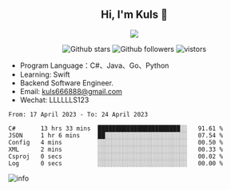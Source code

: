 <h2 align="center"> Hi, I'm Kuls 👋 </h2>
<p align="center">
    <p align="center">
        <img src=" https://avatars.githubusercontent.com/u/42165104?s=460&u=5c7fbf0bce7d4b38a15a44676e6f64b529e47598&v=4"/>
    </p>
    <p align="center">
      <img src="https://img.shields.io/github/stars/hellokuls?style=social" alt="Github stars" />
      <img src="https://img.shields.io/github/followers/hellokuls?style=social" alt="Github followers" />
      <img src="https://visitor-badge.glitch.me/badge?page_id=hellokuls.readme" alt="vistors" />
    </p>
</p>

- Program Language：C#、Java、Go、Python
- Learning: Swift
- Backend Software Engineer.
- Email: kuls666888@gmail.com
- Wechat: LLLLLLS123

<!--START_SECTION:waka-->

```text
From: 17 April 2023 - To: 24 April 2023

C#       13 hrs 33 mins  ███████████████████████░░   91.61 %
JSON     1 hr 6 mins     ██░░░░░░░░░░░░░░░░░░░░░░░   07.54 %
Config   4 mins          ░░░░░░░░░░░░░░░░░░░░░░░░░   00.50 %
XML      2 mins          ░░░░░░░░░░░░░░░░░░░░░░░░░   00.33 %
Csproj   0 secs          ░░░░░░░░░░░░░░░░░░░░░░░░░   00.02 %
Log      0 secs          ░░░░░░░░░░░░░░░░░░░░░░░░░   00.00 %
```

<!--END_SECTION:waka-->

![info](https://github-readme-stats.vercel.app/api?username=hellokuls&show_icons=true&count_private=true&hide=prs&theme=default_repocard)


